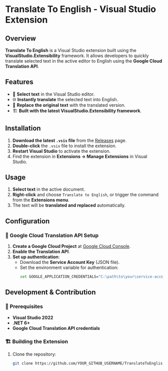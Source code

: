 # Translate To English - Visual Studio Extension

## Overview
**Translate To English** is a Visual Studio extension built using the **VisualStudio.Extensibility** framework. It allows developers to quickly translate selected text in the active editor to English using the **Google Cloud Translation API**.

## Features
- 📝 **Select text** in the Visual Studio editor.
- 🌐 **Instantly translate** the selected text into English.
- 🔄 **Replace the original text** with the translated version.
- 🏗 **Built with the latest VisualStudio.Extensibility framework**.

## Installation
1. **Download the latest `.vsix` file** from the [Releases](https://github.com/Tractor8144/TranslateToEnglish/releases) page.
2. **Double-click** the `.vsix` file to install the extension.
3. **Restart Visual Studio** to activate the extension.
4. Find the extension in **Extensions → Manage Extensions** in Visual Studio.

## Usage
1. **Select text** in the active document.
2. **Right-click** and choose `Translate to English`, or trigger the command from the **Extensions menu**.
3. The text will be **translated and replaced** automatically.

## Configuration
### 🔑 Google Cloud Translation API Setup
1. **Create a Google Cloud Project** at [Google Cloud Console](https://console.cloud.google.com/).
2. **Enable the Translation API**.
3. **Set up authentication**:
   - Download the **Service Account Key** (JSON file).
   - Set the environment variable for authentication:
     ```sh
     set GOOGLE_APPLICATION_CREDENTIALS="C:\path\to\your\service-account.json"
     ```

## Development & Contribution
### 🔧 Prerequisites
- **Visual Studio 2022**
- **.NET 6+**
- **Google Cloud Translation API credentials**

### 🏗 Building the Extension
1. Clone the repository:
   ```sh
   git clone https://github.com/YOUR_GITHUB_USERNAME/TranslateToEnglish.git

